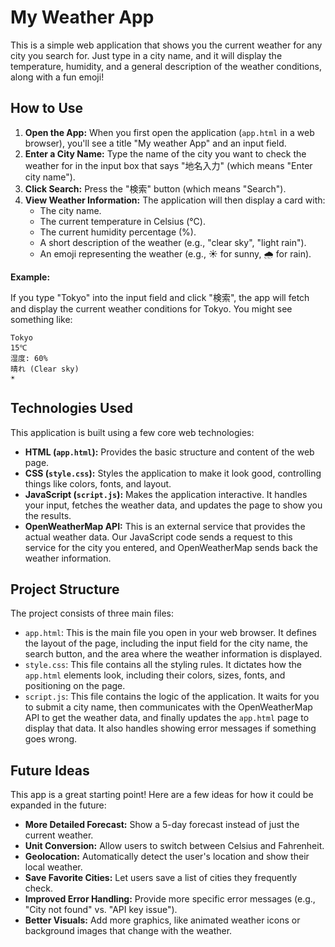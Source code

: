 # My Weather App

This is a simple web application that shows you the current weather for any city you search for. Just type in a city name, and it will display the temperature, humidity, and a general description of the weather conditions, along with a fun emoji!

## How to Use

1.  **Open the App:** When you first open the application (`app.html` in a web browser), you'll see a title "My weather App" and an input field.
2.  **Enter a City Name:** Type the name of the city you want to check the weather for in the input box that says "地名入力" (which means "Enter city name").
3.  **Click Search:** Press the "検索" button (which means "Search").
4.  **View Weather Information:** The application will then display a card with:
    *   The city name.
    *   The current temperature in Celsius (℃).
    *   The current humidity percentage (%).
    *   A short description of the weather (e.g., "clear sky", "light rain").
    *   An emoji representing the weather (e.g., ☀️ for sunny, 🌧️ for rain).

**Example:**

If you type "Tokyo" into the input field and click "検索", the app will fetch and display the current weather conditions for Tokyo. You might see something like:

    Tokyo
    15℃
    湿度: 60%
    晴れ (Clear sky)
    ☀️

## Technologies Used

This application is built using a few core web technologies:

*   **HTML (`app.html`):** Provides the basic structure and content of the web page.
*   **CSS (`style.css`):** Styles the application to make it look good, controlling things like colors, fonts, and layout.
*   **JavaScript (`script.js`):** Makes the application interactive. It handles your input, fetches the weather data, and updates the page to show you the results.
*   **OpenWeatherMap API:** This is an external service that provides the actual weather data. Our JavaScript code sends a request to this service for the city you entered, and OpenWeatherMap sends back the weather information.

## Project Structure

The project consists of three main files:

*   `app.html`: This is the main file you open in your web browser. It defines the layout of the page, including the input field for the city name, the search button, and the area where the weather information is displayed.
*   `style.css`: This file contains all the styling rules. It dictates how the `app.html` elements look, including their colors, sizes, fonts, and positioning on the page.
*   `script.js`: This file contains the logic of the application. It waits for you to submit a city name, then communicates with the OpenWeatherMap API to get the weather data, and finally updates the `app.html` page to display that data. It also handles showing error messages if something goes wrong.

## Future Ideas

This app is a great starting point! Here are a few ideas for how it could be expanded in the future:

*   **More Detailed Forecast:** Show a 5-day forecast instead of just the current weather.
*   **Unit Conversion:** Allow users to switch between Celsius and Fahrenheit.
*   **Geolocation:** Automatically detect the user's location and show their local weather.
*   **Save Favorite Cities:** Let users save a list of cities they frequently check.
*   **Improved Error Handling:** Provide more specific error messages (e.g., "City not found" vs. "API key issue").
*   **Better Visuals:** Add more graphics, like animated weather icons or background images that change with the weather.
